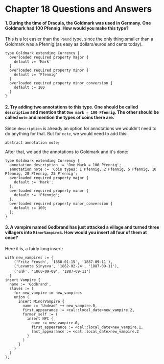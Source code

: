 # Chapter 18 Questions and Answers

#### 1. During the time of Dracula, the Goldmark was used in Germany. One Goldmark had 100 Pfennig. How would you make this type?

This is a lot easier than the `Pound` type, since the only thing smaller than a Goldmark was a Pfennig (as easy as dollars/euros and cents today).

```sdl
type Goldmark extending Currency {
  overloaded required property major {
    default := 'Mark'
  }
  overloaded required property minor {
    default := 'Pfennig'
  }
  overloaded required property minor_conversion {
    default := 100
  }
}
```

#### 2. Try adding two annotations to this type. One should be called `description` and mention that `One mark = 100 Pfennig`. The other should be called `note` and mention the types of coins there are.

Since `description` is already an option for annotations we wouldn't need to do anything for that. But for `note`, we would need to add this:

`abstract annotation note;`

After that, we add the annotations to Goldmark and it's done:

```sdl
type Goldmark extending Currency {
  annotation description := 'One Mark = 100 Pfennig';
  annotation note := 'Coin types: 1 Pfennig, 2 Pfennig, 5 Pfennig, 10 Pfennig, 20 Pfennig, 25 Pfennig';
  overloaded required property major {
    default := 'Mark';
  };
  overloaded required property minor {
    default := 'Pfennig';
  };
  overloaded required property minor_conversion {
    default := 100;
  };
}
```

#### 3. A vampire named Godbrand has just attacked a village and turned three villagers into `MinorVampire`s. How would you insert all four of them at once?

Here it is, a fairly long insert:

```edgeql
with new_vampires := {
    ('Fritz Frosch', '1850-01-15', '1887-09-11'),
    ('Levanta Sinyeva', '1862-02-24', '1887-09-11'),
    ('김훈', '1860-09-09', '1887-09-11')
  }
insert Vampire {
  name := 'Godbrand',
  slaves := (
    for new_vampire in new_vampires
    union (
      insert MinorVampire {
        name := 'Undead' ++ new_vampire.0,
        first_appearance := <cal::local_date>new_vampire.2,
        former_self := (
          insert NPC {
            name := new_vampire.0,
            first_appearance := <cal::local_date>new_vampire.1,
            last_appearance := <cal::local_date>new_vampire.2
          }
        )
      }
    )
  )
};
```
